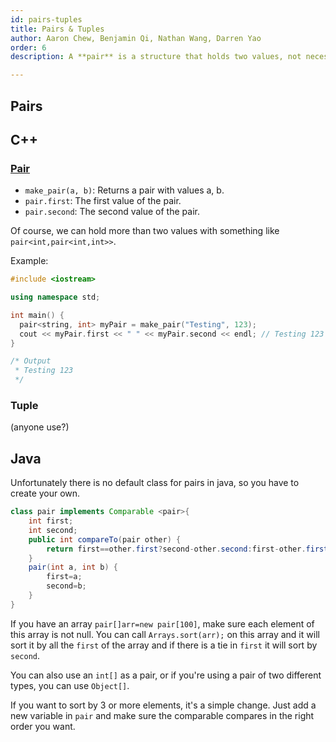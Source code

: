 ```yaml
---
id: pairs-tuples
title: Pairs & Tuples
author: Aaron Chew, Benjamin Qi, Nathan Wang, Darren Yao
order: 6
description: A **pair** is a structure that holds two values, not necessarily of the same type. (tuples?)

---
```


## Pairs

## C++ 

### [Pair](http://www.cplusplus.com/reference/utility/pair/pair/)

 - `make_pair(a, b)`: Returns a pair with values a, b.
 - `pair.first`: The first value of the pair.
 - `pair.second`: The second value of the pair.

Of course, we can hold more than two values with something like `pair<int,pair<int,int>>`.

Example:

```cpp
#include <iostream>

using namespace std;

int main() {
  pair<string, int> myPair = make_pair("Testing", 123);
  cout << myPair.first << " " << myPair.second << endl; // Testing 123
}

/* Output
 * Testing 123
 */
```

### Tuple

(anyone use?)

## Java

Unfortunately there is no default class for pairs in java, so you have to create your own.

```java
class pair implements Comparable <pair>{
    int first;
    int second;
    public int compareTo(pair other) {
        return first==other.first?second-other.second:first-other.first;
    }
    pair(int a, int b) {
        first=a;
        second=b;
    }
}

```
If you have an array ```pair[]arr=new pair[100]```, make sure each element of this array is not null. You can call ```Arrays.sort(arr);``` on this array and it will sort it by all the ```first``` of the array and if there is a tie in ```first``` it will sort by ```second```.

You can also use an `int[]` as a pair, or if you're using a pair of two different types, you can use `Object[]`.

If you want to sort by 3 or more elements, it's a simple change. Just add a new variable in ```pair``` and make sure the comparable compares in the right order you want. 

